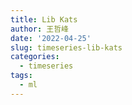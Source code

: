 ```yaml
---
title: Lib Kats
author: 王哲峰
date: '2022-04-25'
slug: timeseries-lib-kats
categories:
  - timeseries
tags:
  - ml
---
```



